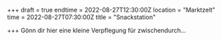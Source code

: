 +++
draft = true
endtime = 2022-08-27T12:30:00Z
location = "Marktzelt"
time = 2022-08-27T07:30:00Z
title = "Snackstation"

+++
Gönn dir hier eine kleine Verpflegung für zwischendurch...